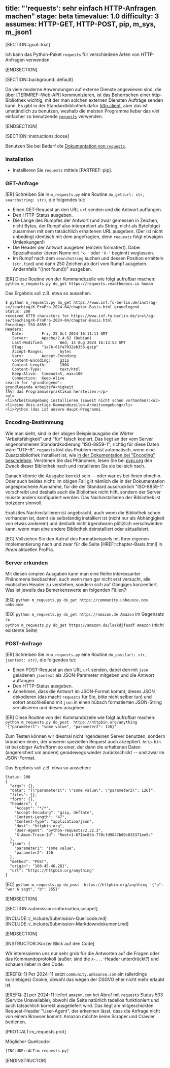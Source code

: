 title: "'requests': sehr einfach HTTP-Anfragen machen"
stage: beta
timevalue: 1.0
difficulty: 3
assumes: HTTP-GET, HTTP-POST, pip, m_sys, m_json1
---

[SECTION::goal::trial]

Ich kann das Python-Paket `requests` für verschiedene Arten von HTTP-Anfragen verwenden.

[ENDSECTION]

[SECTION::background::default]

Da viele moderne Anwendungen auf externe Dienste angewiesen sind, die über [TERMREF::Web-API]
kommunizieren, ist das Beherrschen einer http-Bibliothek wichtig, mit der man solchen
externen Diensten Aufträge senden kann.
Es gibt in der Standardbibliothek dafür [http.client](https://docs.python.org/3/library/http.client.html),
aber das ist umständlich zu benutzen, weshalb die meisten Programme lieber
das _viel_ einfacher zu benutzende [`requests`](https://requests.readthedocs.io) verwenden.

[ENDSECTION]

[SECTION::instructions::loose]

Benutzen Sie bei Bedarf die [Dokumentation von `requests`](https://requests.readthedocs.io).

### Installation

- Installieren Sie `requests` mittels [PARTREF::pip].

### GET-Anfrage

[ER] Schreiben Sie in `m_requests.py` eine Routine `do_get(url: str, searchstring: str)`,
die folgendes tut:

- Einen GET-Request an den URL `url` senden und die Antwort auffangen.
- Den HTTP-Status ausgeben.
- Die Länge des Rumpfes der Antwort (und zwar gemessen in Zeichen, nicht Bytes, 
  der Rumpf also interpretiert als String, nicht als Bytefolge) 
  zusammen mit dem tatsächlich erhaltenen URL ausgeben.
  (Der ist nicht unbedingt identisch mit dem angefragten, denn `requests` folgt etwaigen Umlenkungen!)
- Die Header der Antwort ausgeben (einzeln formatiert). 
  Dabei Spezialheader (deren Name mit `'x-'` oder `'X-'` beginnt) weglassen.
- Im Rumpf nach dem `searchstring` suchen und dessen Position ermitteln (`str.find`)
  und dann 250 Zeichen ab dort vom Rumpf ausgeben. Andernfalls "((not found))" ausgeben.

[ER] Diese Routine von der Kommandozeile wie folgt aufrufbar machen:  
`python m_requests.py do_get https://requests.readthedocs.io human`

Das Ergebnis soll z.B. etwa so aussehen:
```
$ python m_requests.py do_get https://www.inf.fu-berlin.de/inst/ag-se/teaching/K-ProPra-2024-04/chapter-Basis.html grundlegend
Status: 200
received 6779 characters for https://www.inf.fu-berlin.de/inst/ag-se/teaching/K-ProPra-2024-04/chapter-Basis.html
Encoding: ISO-8859-1
Headers:
   Date:        Fri, 25 Oct 2024 16:11:11 GMT
   Server:      Apache/2.4.62 (Debian)
   Last-Modified:       Wed, 14 Aug 2024 16:13:53 GMT
   ETag:        "1a7b-61fa7032eb356-gzip"
   Accept-Ranges:       bytes
   Vary:        Accept-Encoding
   Content-Encoding:    gzip
   Content-Length:      1904
   Content-Type:        text/html
   Keep-Alive:  timeout=5, max=100
   Connection:  Keep-Alive
search for 'grundlegend':
grundlegende ArbeitsfÃ¤higkeit
fÃ¼r das Programmierpraktikum herstellen:</p>
<ul>
<li>Arbeitsumgebung installieren (soweit nicht schon vorhanden):<ul>
<li>eine Unix-artige Kommandozeilen-Arbeitsumgebung</li>
<li>Python (das ist unsere Haupt-Programmi
```


### Encoding-Bestimmung

Wie man sieht, sind in der obigen Beispielausgabe die Wörter "Arbeitsfähigkeit" und "für" falsch kodiert.
Das liegt an der vom Server angenommenen Standardkodierung "ISO-8859-1";
richtig für diese Daten wäre "UTF-8".
`requests` löst das Problem meist automatisch, wenn eine Zusatzbibliothek installiert ist, wie
[in der Dokumentation bei "Encoding" beschrieben](https://requests.readthedocs.io/en/latest/user/advanced/#encodings).
Verstehen Sie das Phänomen, lesen Sie bei [pypi.org](https://pypi.org) den Zweck dieser
Bibliothek nach und installieren Sie sie bei sich nach.

Danach könnte die Ausgabe korrekt sein -- oder war es bei Ihnen ohnehin.
Oder auch beides nicht: im obigen Fall gilt nämlich die in der Dokumentation angesprochene 
Ausnahme, für die der Standard ausdrücklich "ISO-8859-1" vorschreibt und deshalb auch
die Bibliothek nicht hilft, sondern der Server müsste anders konfiguriert werden.
Das Nachinstallieren der Bibliothek ist trotzdem sinnvoll.

Explizites Nachinstallieren ist angebracht, auch wenn die Bibliothek schon vorhanden ist, 
damit sie selbständig installiert ist (nicht nur als Abhängigkeit von etwas anderem) 
und deshalb nicht irgendwann plötzlich verschwinden kann, wenn man eine andere Bibliothek deinstalliert
oder aktualisiert.

[EC] Vollziehen Sie den Aufruf des Formatbeispiels mit Ihrer eigenen Implementierung nach
und zwar für die Seite [HREF::chapter-Basis.html] in _Ihrem_ aktuellen ProPra.


### Server erkunden

Mit diesen simplen Ausgaben kann man eine Reihe interessanter Phänomene beobachten,
auch wenn man gar nicht erst versucht, alle exotischen Header zu verstehen,
sondern sich auf Gängiges konzentiert.  
Was ist jeweils das Bemerkenswerte an folgenden Fällen?:

[EQ] `python m_requests.py do_get https://community.unbounce.com unbounce`

[EQ] `python m_requests.py do_get https://amazon.de Amazon` im Gegensatz zu  
`python m_requests.py do_get https://amazon.de/laskdjfasdf Amazon` (nicht existente Seite)


### POST-Anfrage

[ER] Schreiben Sie in `m_requests.py` eine Routine `do_post(url: str, jsontext: str)`,
die folgendes tut:

- Einen POST-Request an den URL `url` senden, dabei den mit `json` geladenen `jsontext` als
  JSON-Parameter mitgeben und die Antwort auffangen.
- Den HTTP-Status ausgeben.
- Annehmen, dass die Antwort im JSON-Format kommt, dieses JSON dekodieren (das macht `requests` für Sie,
  bitte nicht selber tun) und sofort anschließend
  mit `json` in einen hübsch formatierten JSON-String serialisieren und diesen ausgeben.

[ER] Diese Routine von der Kommandozeile wie folgt aufrufbar machen:  
`python m_requests.py do_post  https://httpbin.org/anything '{"parameter1": "some value", "parameter2": 126}'`

Zum Testen können wir diesmal nicht irgendeinen Server benutzen, sondern brauchen einen,
der unseren speziellen Request auch akzeptiert.
`http.bin` ist bei obiger Aufrufform so einer, der dann die erhaltenen Daten (angereichert um andere)
geradewegs wieder zurückschickt -- und zwar im JSON-Format.

Das Ergebnis soll z.B. etwa so aussehen:
```
Status: 200
{
  "args": {},
  "data": "{\"parameter1\": \"some value\", \"parameter2\": 126}",
  "files": {},
  "form": {},
  "headers": {
    "Accept": "*/*",
    "Accept-Encoding": "gzip, deflate",
    "Content-Length": "47",
    "Content-Type": "application/json",
    "Host": "httpbin.org",
    "User-Agent": "python-requests/2.32.3",
    "X-Amzn-Trace-Id": "Root=1-671bc83b-778cfd9847b00c835371ee9c"
  },
  "json": {
    "parameter1": "some value",
    "parameter2": 126
  },
  "method": "POST",
  "origin": "160.45.46.281",
  "url": "https://httpbin.org/anything"
}
```

[EC] `python m_requests.py do_post  https://httpbin.org/anything '{"a": "wer A sagt", "b": 255}'`

[ENDSECTION]

[SECTION::submission::information,snippet]

[INCLUDE::/_include/Submission-Quellcode.md]
[INCLUDE::/_include/Submission-Markdowndokument.md]

[ENDSECTION]

[INSTRUCTOR::Kurzer Blick auf den Code]

Wir interessieren uns nur sehr grob für die Antworten auf die Fragen
oder das Kommandoprotokoll (außer: sind die `X-...`-Header unterdrückt?)
und schauen lieber in den Code.

[EREFQ::1] Per 2024-11 setzt `community.unbounce.com` ein (allerdings kurzlebiges) Cookie,
obwohl das wegen der DSGVO eher nicht mehr erlaubt ist.

[EREFQ::2] per 2024-11 liefert `amazon.com` bei Abruf mit `requests` Status 503 (Service Unavailable),
obwohl die Seite natürlich tadellos funktioniert und auch tatsächlich korrekt ausgeliefert wird.
Das liegt am mitgeschickten Request-Header "User-Agent", der erkennen lässt, dass die Anfrage
nicht von einem Browser kommt: Amazon möchte keine Scraper und Crawler bedienen.

[PROT::ALT:m_requests.prot]

Möglicher Quellcode:

```python
[INCLUDE::ALT:m_requests.py]
```

[ENDINSTRUCTOR]
